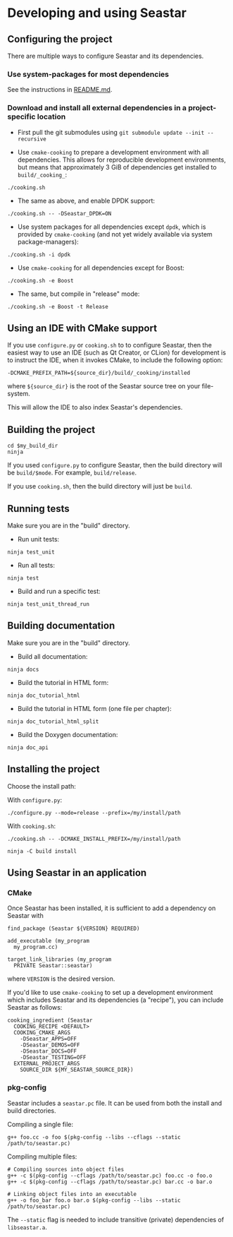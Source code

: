 # Developing and using Seastar

## Configuring the project

There are multiple ways to configure Seastar and its dependencies.

### Use system-packages for most dependencies

See the instructions in [README.md](./README.md).

### Download and install all external dependencies in a project-specific location

- First pull the git submodules using `git submodule update --init --recursive`

- Use `cmake-cooking` to prepare a development environment with all dependencies.  This allows for reproducible development environments, but means that approximately 3 GiB of dependencies get installed to `build/_cooking_`:

```
./cooking.sh
```

- The same as above, and enable DPDK support:

```
./cooking.sh -- -DSeastar_DPDK=ON
```

- Use system packages for all dependencies except `dpdk`, which is provided by `cmake-cooking` (and not yet widely available via system package-managers):

```
./cooking.sh -i dpdk
```

- Use `cmake-cooking` for all dependencies except for Boost:

```
./cooking.sh -e Boost
```

- The same, but compile in "release" mode:

```
./cooking.sh -e Boost -t Release
```

## Using an IDE with CMake support

If you use `configure.py` or `cooking.sh` to to configure Seastar, then the easiest way to use an IDE (such as Qt Creator, or CLion) for development is to instruct the IDE, when it invokes CMake, to include the following option:

```
-DCMAKE_PREFIX_PATH=${source_dir}/build/_cooking/installed
```

where `${source_dir}` is the root of the Seastar source tree on your file-system.

This will allow the IDE to also index Seastar's dependencies.

## Building the project

```
cd $my_build_dir
ninja
```

If you used `configure.py` to configure Seastar, then the build directory will be `build/$mode`. For example, `build/release`.

If you use `cooking.sh`, then the build directory will just be `build`.

## Running tests

Make sure you are in the "build" directory.

- Run unit tests:

```
ninja test_unit
```

- Run all tests:

```
ninja test
```

- Build and run a specific test:

```
ninja test_unit_thread_run
```


## Building documentation

Make sure you are in the "build" directory.

- Build all documentation:

```
ninja docs
```

- Build the tutorial in HTML form:

```
ninja doc_tutorial_html
```

- Build the tutorial in HTML form (one file per chapter):

```
ninja doc_tutorial_html_split
```

- Build the Doxygen documentation:

```
ninja doc_api
```

## Installing the project

Choose the install path:

With `configure.py`:

```
./configure.py --mode=release --prefix=/my/install/path
```

With `cooking.sh`:

```
./cooking.sh -- -DCMAKE_INSTALL_PREFIX=/my/install/path
```

```
ninja -C build install
```

## Using Seastar in an application

### CMake

Once Seastar has been installed, it is sufficient to add a dependency on Seastar with

```
find_package (Seastar ${VERSION} REQUIRED)

add_executable (my_program
  my_program.cc)

target_link_libraries (my_program
  PRIVATE Seastar::seastar)
```

where `VERSION` is the desired version.

If you'd like to use `cmake-cooking` to set up a development environment which includes Seastar and its dependencies (a "recipe"), you can include Seastar as follows:

```
cooking_ingredient (Seastar
  COOKING_RECIPE <DEFAULT>
  COOKING_CMAKE_ARGS
    -DSeastar_APPS=OFF
    -DSeastar_DEMOS=OFF
    -DSeastar_DOCS=OFF
    -DSeastar_TESTING=OFF
  EXTERNAL_PROJECT_ARGS
    SOURCE_DIR ${MY_SEASTAR_SOURCE_DIR})
```

### pkg-config

Seastar includes a `seastar.pc` file. It can be used from both the
install and build directories.

Compiling a single file:
```
g++ foo.cc -o foo $(pkg-config --libs --cflags --static /path/to/seastar.pc)
```

Compiling multiple files:
```
# Compiling sources into object files
g++ -c $(pkg-config --cflags /path/to/seastar.pc) foo.cc -o foo.o
g++ -c $(pkg-config --cflags /path/to/seastar.pc) bar.cc -o bar.o

# Linking object files into an executable
g++ -o foo_bar foo.o bar.o $(pkg-config --libs --static /path/to/seastar.pc)
```

The `--static` flag is needed to include transitive (private) dependencies of `libseastar.a`.
